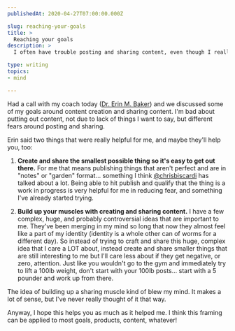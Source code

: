 ```yaml
---
publishedAt: 2020-04-27T07:00:00.000Z

slug: reaching-your-goals
title: >
  Reaching your goals
description: >
  I often have trouble posting and sharing content, even though I really want to. I got some recent advice from my coach to help me think about it a bit differently. I wanted to share the two biggest things that stood out to me.

type: writing
topics:
- mind

---
```


Had a call with my coach today ([Dr. Erin M. Baker](https://www.erinmbaker.com/)) and we discussed some of my goals around content creation and sharing content. I'm bad about putting out content, not due to lack of things I want to say, but different fears around posting and sharing.   
  
Erin said two things that were really helpful for me, and maybe they'll help you, too:   
  
1. **Create and share the smallest possible thing so it's easy to get out there.** For me that means publishing things that aren't perfect and are in "notes" or "garden" format... something I think [@chrisbiscardi](https://twitter.com/chrisbiscardi) has talked about a lot. Being able to hit publish and qualify that the thing is a work in progress is very helpful for me in reducing fear, and something I've already started trying.   
  
2. **Build up your muscles with creating and sharing content.** I have a few complex, huge, and probably controversial ideas that are important to me. They've been merging in my mind so long that now they almost feel like a part of my identity (identity is a whole other can of worms for a different day). So instead of trying to craft and share this huge, complex idea that I care a LOT about, instead create and share smaller things that are still interesting to me but I'll care less about if they get negative, or zero, attention. Just like you wouldn't go to the gym and immediately try to lift a 100lb weight, don't start with your 100lb posts... start with a 5 pounder and work up from there.   
  
The idea of building up a sharing muscle kind of blew my mind. It makes a lot of sense, but I've never really thought of it that way.   
  
Anyway, I hope this helps you as much as it helped me. I think this framing can be applied to most goals, products, content, whatever!